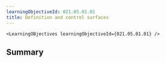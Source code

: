 ```yaml
---
learningObjectiveId: 021.05.01.01
title: Definition and control surfaces
---
```


```tsx eval
<LearningOBjectives learningObjectiveId={021.05.01.01} />
```

## Summary
